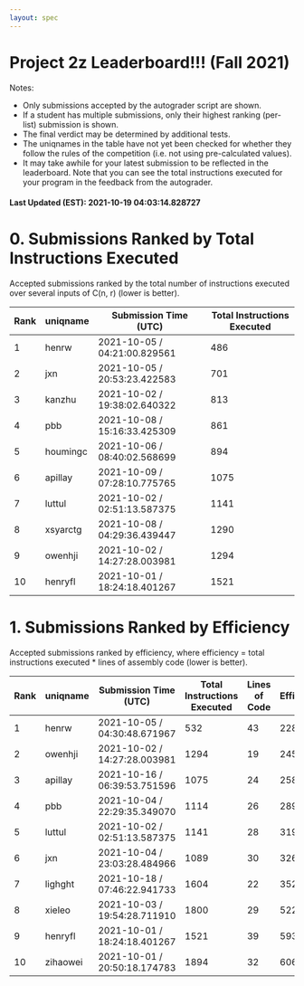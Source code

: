 ```yaml
---
layout: spec
---
```


Project 2z Leaderboard!!! (Fall 2021)
==============================
Notes:
- Only submissions accepted by the autograder script are shown.
- If a student has multiple submissions, only their highest ranking (per-list) submission is shown.
- The final verdict may be determined by additional tests.
- The uniqnames in the table have not yet been checked for whether they follow the rules of the competition (i.e. not using pre-calculated values).
- It may take awhile for your latest submission to be reflected in the leaderboard. Note that you can see the total instructions executed for your program in the feedback from the autograder.


#### Last Updated (EST): 2021-10-19 04:03:14.828727

# 0. Submissions Ranked by Total Instructions Executed
Accepted submissions ranked by the total number of instructions executed over several inputs of C(n, r) (lower is better).

| Rank  | uniqname | Submission Time (UTC) | Total Instructions Executed |
|---|---|---|---|
| 1 | henrw | 2021-10-05 / 04:21:00.829561 | 486 |
| 2 | jxn | 2021-10-05 / 20:53:23.422583 | 701 |
| 3 | kanzhu | 2021-10-02 / 19:38:02.640322 | 813 |
| 4 | pbb | 2021-10-08 / 15:16:33.425309 | 861 |
| 5 | houmingc | 2021-10-06 / 08:40:02.568699 | 894 |
| 6 | apillay | 2021-10-09 / 07:28:10.775765 | 1075 |
| 7 | luttul | 2021-10-02 / 02:51:13.587375 | 1141 |
| 8 | xsyarctg | 2021-10-08 / 04:29:36.439447 | 1290 |
| 9 | owenhji | 2021-10-02 / 14:27:28.003981 | 1294 |
| 10 | henryfl | 2021-10-01 / 18:24:18.401267 | 1521 |


# 1. Submissions Ranked by Efficiency
Accepted submissions ranked by efficiency, where efficiency = total instructions executed * lines of assembly code (lower is better).

| Rank  | uniqname | Submission Time (UTC) | Total Instructions Executed |Lines of Code | Efficiency |
|---|---|---|---|---|---|
| 1 | henrw | 2021-10-05 / 04:30:48.671967 | 532 | 43 | 22876 |
| 2 | owenhji | 2021-10-02 / 14:27:28.003981 | 1294 | 19 | 24586 |
| 3 | apillay | 2021-10-16 / 06:39:53.751596 | 1075 | 24 | 25800 |
| 4 | pbb | 2021-10-04 / 22:29:35.349070 | 1114 | 26 | 28964 |
| 5 | luttul | 2021-10-02 / 02:51:13.587375 | 1141 | 28 | 31948 |
| 6 | jxn | 2021-10-04 / 23:03:28.484966 | 1089 | 30 | 32670 |
| 7 | lighght | 2021-10-18 / 07:46:22.941733 | 1604 | 22 | 35288 |
| 8 | xieleo | 2021-10-03 / 19:54:28.711910 | 1800 | 29 | 52200 |
| 9 | henryfl | 2021-10-01 / 18:24:18.401267 | 1521 | 39 | 59319 |
| 10 | zihaowei | 2021-10-01 / 20:50:18.174783 | 1894 | 32 | 60608 |

